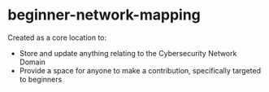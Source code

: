 # beginner-network-mapping

Created as a core location to: <br />
- Store and update anything relating to the Cybersecurity Network Domain <br />
- Provide a space for anyone to make a contribution, specifically targeted to beginners <br />
